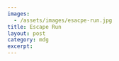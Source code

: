 ```yaml
---
images:
  - /assets/images/esacpe-run.jpg
title: Escape Run
layout: post
category: mdg
excerpt: 
---
```

